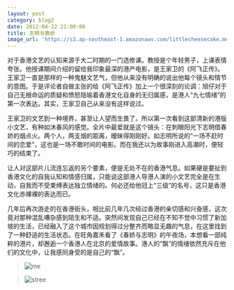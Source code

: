 ```yaml
---
layout: post
category: blog2
date: 2012-04-22 21:00:00
title: 志明与春娇
image_url: 'https://s3.ap-southeast-1.amazonaws.com/littlecheesecake.me/blog-post/blog2/archive/17091916802_e01cca625a_n.jpg'
---
```


对于香港文艺的认知来源于大二时期的一门选修课。教授是个年轻男子，上课表情夸张。他授课期间介绍的留给我印象最深的港产电影，是王家卫的《阿飞正传》。王家卫一直是那样的一种鬼魅文艺气，但他从来没有明确的说出他每个镜头和情节的意图。于是评论者自做主张的给《阿飞正传》加上一个很深刻的论调：旭仔对于自己无根命运的质疑和愤怒隐喻着香港文化自身的无归属感，是港人“九七情绪”的第一次表达。其实，王家卫自己从来没有这样说过。

王家卫的文艺到一种境界，甚至让人望而生畏了。所以第一次看到这部清新的港版小文艺，有种如沐春风的感觉。全片中最爱就是这个镜头：在刺眼阳光下志明借春娇的烟点火。两个人，两支烟的距离，暧昧得刚刚好。如志明所说的“一场不赶时间的恋爱”，这也是一场不敢时间的电影。而在我还以为故事刚进入高潮时，便轻巧的结束了。

让人对这部片儿流连忘返的另个要素，便是无处不在的香港气息。如果硬是要扯到香港文化的自我认知和情感归属，只能说这部港人导港人演的小文艺完全是在生动，自我而不受束缚表达独立情绪的。何必还给他冠上“三级”的名号，这只是香港文化赤裸裸的表达而已。

几年后再次游走的在香港街头，相比前几年几次经过香港的亲切感和兴奋感，这次竟对那种混乱嘈杂感到陌生和不适。突然间发现自己已经在不知不觉中习惯了新加坡的生活，已经融入了这个城市因规划得过分整齐而略显无趣的气息，在这里找到了一种舒适的生活状态。在旺角嘉禾看了《春娇与志明》的午夜场，本想看一部纯粹的港片，却邂逅一个香港人在北京的爱情故事。港人的“飘”的情绪依然充斥在他们的文化中，让我感同身受的是自己的“飘”。

>![me](https://s3.ap-southeast-1.amazonaws.com/littlecheesecake.me/blog-post/blog2/archive/7816269890_3bdedc0d0a_h.jpg)

>![stree](https://s3.ap-southeast-1.amazonaws.com/littlecheesecake.me/blog-post/blog2/archive/7102007367_a6f8348e9d_o.jpg)